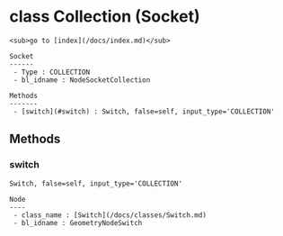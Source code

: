 # class Collection (Socket)

    <sub>go to [index](/docs/index.md)</sub>
    
    Socket
    ------
     - Type : COLLECTION
     - bl_idname : NodeSocketCollection
    
    Methods
    -------
     - [switch](#switch) : Switch, false=self, input_type='COLLECTION'
    
## Methods

### switch

    Switch, false=self, input_type='COLLECTION'
    
    Node
    ----
     - class_name : [Switch](/docs/classes/Switch.md)
     - bl_idname : GeometryNodeSwitch
    
